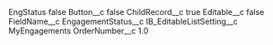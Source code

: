 <?xml version="1.0" encoding="UTF-8"?>
<CustomMetadata xmlns="http://soap.sforce.com/2006/04/metadata" xmlns:xsi="http://www.w3.org/2001/XMLSchema-instance" xmlns:xsd="http://www.w3.org/2001/XMLSchema">
    <label>EngStatus</label>
    <protected>false</protected>
    <values>
        <field>Button__c</field>
        <value xsi:type="xsd:boolean">false</value>
    </values>
    <values>
        <field>ChildRecord__c</field>
        <value xsi:type="xsd:boolean">true</value>
    </values>
    <values>
        <field>Editable__c</field>
        <value xsi:type="xsd:boolean">false</value>
    </values>
    <values>
        <field>FieldName__c</field>
        <value xsi:type="xsd:string">EngagementStatus__c</value>
    </values>
    <values>
        <field>IB_EditableListSetting__c</field>
        <value xsi:type="xsd:string">MyEngagements</value>
    </values>
    <values>
        <field>OrderNumber__c</field>
        <value xsi:type="xsd:double">1.0</value>
    </values>
</CustomMetadata>
